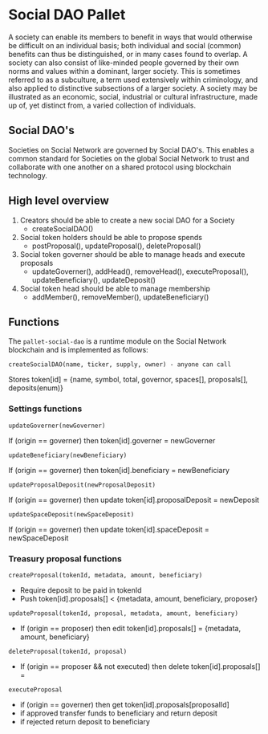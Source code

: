 # Social DAO Pallet

A society can enable its members to benefit in ways that would otherwise be difficult on an individual basis; both individual and social (common) benefits can thus be distinguished, or in many cases found to overlap. A society can also consist of like-minded people governed by their own norms and values within a dominant, larger society. This is sometimes referred to as a subculture, a term used extensively within criminology, and also applied to distinctive subsections of a larger society. A society may be illustrated as an economic, social, industrial or cultural infrastructure, made up of, yet distinct from, a varied collection of individuals.

## Social DAO's

Societies on Social Network are governed by Social DAO's. This enables a common standard for Societies on the global  Social Network to trust and collaborate with one another on a shared protocol using blockchain technology.

## High level overview

1. Creators should be able to create a new social DAO for a Society
   - createSocialDAO()
2. Social token holders should be able to propose spends
   - postProposal(), updateProposal(), deleteProposal()
3. Social token governer should be able to manage heads and execute proposals
   - updateGoverner(), addHead(), removeHead(), executeProposal(), updateBeneficiary(), updateDeposit()
4. Social token head should be able to manage membership
   - addMember(), removeMember(), updateBeneficiary()

## Functions

The `pallet-social-dao` is a runtime module on the Social Network blockchain and is implemented as follows:

```
createSocialDAO(name, ticker, supply, owner) - anyone can call
```
Stores token[id] = {name, symbol, total, governor, spaces[], proposals[], deposits(enum)}

### Settings functions

```
updateGoverner(newGoverner)
```
If (origin == governer) then token[id].governer = newGoverner

```
updateBeneficiary(newBeneficiary)
```
If (origin == governer) then token[id].beneficiary = newBeneficiary

```
updateProposalDeposit(newProposalDeposit)
```
If (origin == governer) then update token[id].proposalDeposit = newDeposit

```
updateSpaceDeposit(newSpaceDeposit)
```
If (origin == governer) then update token[id].spaceDeposit = newSpaceDeposit

### Treasury proposal functions
```
createProposal(tokenId, metadata, amount, beneficiary)
```
- Require deposit to be paid in tokenId
- Push token[id].proposals[] < {metadata, amount, beneficiary, proposer}

```
updateProposal(tokenId, proposal, metadata, amount, beneficiary)
```
- If (origin == proposer) then edit token[id].proposals[] = {metadata, amount, beneficiary}

```
deleteProposal(tokenId, proposal)
```
- If (origin == proposer && not executed) then delete token[id].proposals[] =

```
executeProposal
```
- if (origin == governer) then get token[id].proposals[proposalId]
- if approved transfer funds to beneficiary and return deposit
- if rejected return deposit to beneficiary

